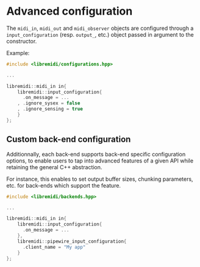 # Advanced configuration

The `midi_in`, `midi_out` and `midi_observer` objects are configured through a `input_configuration` (resp. `output_`, etc.) object passed in argument to the constructor.


Example:

```cpp
#include <libremidi/configurations.hpp>

...

libremidi::midi_in in{
    libremidi::input_configuration{
      .on_message = ...
    , .ignore_sysex = false
    , .ignore_sensing = true
    }
};
```

## Custom back-end configuration

Additionnally, each back-end supports back-end specific configuration options, to enable users to tap into advanced features of a given API while retaining the general C++ abstraction.

For instance, this enables to set output buffer sizes, chunking parameters, etc. for back-ends which support the feature.


```cpp
#include <libremidi/backends.hpp>

...

libremidi::midi_in in{
    libremidi::input_configuration{
      .on_message = ...
    },
    libremidi::pipewire_input_configuration{
      .client_name = "My app"
    }
};
```
